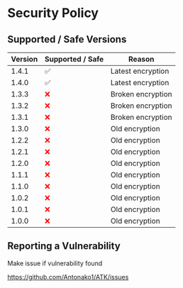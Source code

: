 # Security Policy

## Supported / Safe Versions 

| Version | Supported / Safe   | Reason|
| ------- | ------------------ |-------|
| 1.4.1   | :white_check_mark: | Latest encryption |
| 1.4.0   | :white_check_mark: | Latest encryption |
| 1.3.3   | <span style="color:red;">&#10060;</span> | Broken encryption |
| 1.3.2   | <span style="color:red;">&#10060;</span> | Broken encryption |
| 1.3.1   | <span style="color:red;">&#10060;</span> | Broken encryption |
| 1.3.0   | <span style="color:red;">&#10060;</span> | Old encryption |
| 1.2.2   | <span style="color:red;">&#10060;</span> | Old encryption |
| 1.2.1   | <span style="color:red;">&#10060;</span> | Old encryption |
| 1.2.0   | <span style="color:red;">&#10060;</span> | Old encryption |
| 1.1.1   | <span style="color:red;">&#10060;</span> | Old encryption |
| 1.1.0   | <span style="color:red;">&#10060;</span> | Old encryption|
| 1.0.2 | <span style="color:red;">&#10060;</span> | Old encryption |
| 1.0.1 | <span style="color:red;">&#10060;</span>| Old encryption |
| 1.0.0 | <span style="color:red;">&#10060;</span> | Old encryption |

## Reporting a Vulnerability

Make issue if vulnerability found

https://github.com/Antonako1/ATK/issues
